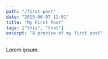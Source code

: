 ```yaml
---
path: "/first-post"
date: "2019-06-07 11:01"
title: "My First Post"
tags: ["this", "that"]
excerpt: "A preview of my first post"
---
```

Lorem ipsum.